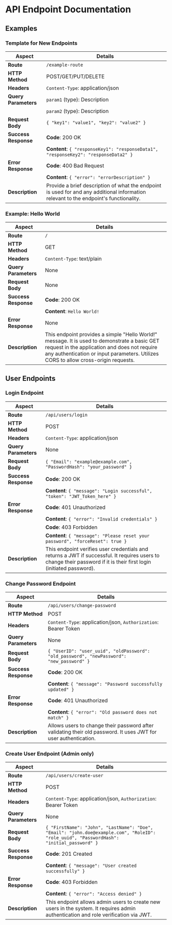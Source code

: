 # API Endpoint Documentation

## Examples

### Template for New Endpoints

| Aspect            | Details                                       |
|-------------------|-----------------------------------------------|
| **Route**         | `/example-route`                              |
| **HTTP Method**   | POST/GET/PUT/DELETE                           |
| **Headers**       | `Content-Type`: application/json              |
| **Query Parameters** | `param1` (type): Description             |
|                   | `param2` (type): Description                  |
| **Request Body**  | `{ "key1": "value1", "key2": "value2" }`      |
| **Success Response** | **Code**: 200 OK                         |
|                   | **Content**: `{ "responseKey1": "responseData1", "responseKey2": "responseData2" }` |
| **Error Response**| **Code**: 400 Bad Request                     |
|                   | **Content**: `{ "error": "errorDescription" }`|
| **Description**   | Provide a brief description of what the endpoint is used for and any additional information relevant to the endpoint's functionality. |

### Example: Hello World

| Aspect            | Details                                       |
|-------------------|-----------------------------------------------|
| **Route**         | `/`                                           |
| **HTTP Method**   | GET                                           |
| **Headers**       | `Content-Type`: text/plain                    |
| **Query Parameters** | None                                      |
| **Request Body**  | None                                          |
| **Success Response** | **Code**: 200 OK                         |
|                   | **Content**: `Hello World!`                   |
| **Error Response**| None                                          |
| **Description**   | This endpoint provides a simple "Hello World!" message. It is used to demonstrate a basic GET request in the application and does not require any authentication or input parameters. Utilizes CORS to allow cross-origin requests. |

## User Endpoints

### Login Endpoint

| Aspect            | Details                                       |
|-------------------|-----------------------------------------------|
| **Route**         | `/api/users/login`                            |
| **HTTP Method**   | POST                                          |
| **Headers**       | `Content-Type`: application/json              |
| **Query Parameters** | None                                        |
| **Request Body**  | `{ "Email": "example@example.com", "PasswordHash": "your_password" }` |
| **Success Response** | **Code**: 200 OK                           |
|                   | **Content**: `{ "message": "Login successful", "token": "JWT_Token_here" }` |
| **Error Response**| **Code**: 401 Unauthorized                    |
|                   | **Content**: `{ "error": "Invalid credentials" }` |
|                   | **Code**: 403 Forbidden                       |
|                   | **Content**: `{ "message": "Please reset your password", "forceReset": true }` |
| **Description**   | This endpoint verifies user credentials and returns a JWT if successful. It requires users to change their password if it is their first login (initiated password). |

### Change Password Endpoint

| Aspect            | Details                                       |
|-------------------|-----------------------------------------------|
| **Route**         | `/api/users/change-password`                  |
| **HTTP Method**   | POST                                          |
| **Headers**       | `Content-Type`: application/json, `Authorization`: Bearer Token |
| **Query Parameters** | None                                        |
| **Request Body**  | `{ "UserID": "user_uuid", "oldPassword": "old_password", "newPassword": "new_password" }` |
| **Success Response** | **Code**: 200 OK                           |
|                   | **Content**: `{ "message": "Password successfully updated" }` |
| **Error Response**| **Code**: 401 Unauthorized                    |
|                   | **Content**: `{ "error": "Old password does not match" }` |
| **Description**   | Allows users to change their password after validating their old password. It uses JWT for user authentication. |

### Create User Endpoint (Admin only)

| Aspect            | Details                                       |
|-------------------|-----------------------------------------------|
| **Route**         | `/api/users/create-user`                      |
| **HTTP Method**   | POST                                          |
| **Headers**       | `Content-Type`: application/json, `Authorization`: Bearer Token |
| **Query Parameters** | None                                        |
| **Request Body**  | `{ "FirstName": "John", "LastName": "Doe", "Email": "john.doe@example.com", "RoleID": "role_uuid", "PasswordHash": "initial_password" }` |
| **Success Response** | **Code**: 201 Created                       |
|                   | **Content**: `{ "message": "User created successfully" }` |
| **Error Response**| **Code**: 403 Forbidden                       |
|                   | **Content**: `{ "error": "Access denied" }`   |
| **Description**   | This endpoint allows admin users to create new users in the system. It requires admin authentication and role verification via JWT. |
